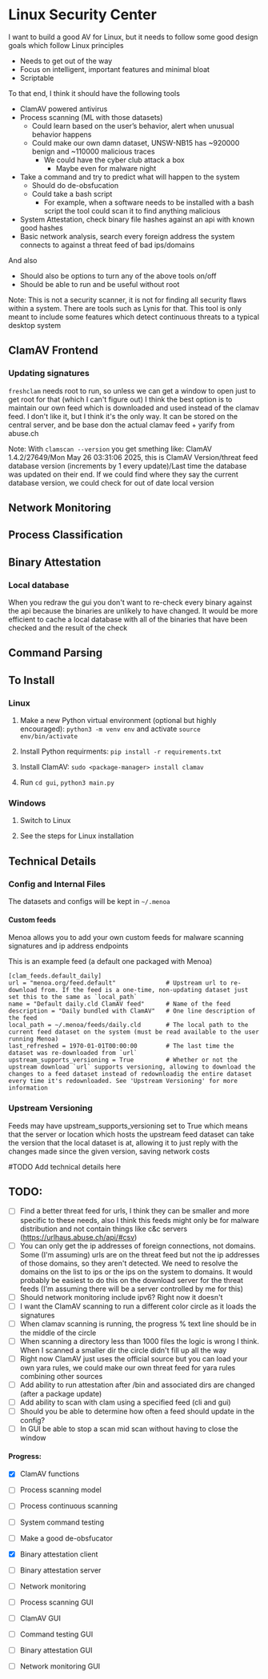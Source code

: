 # Linux Security Center

I want to build a good AV for Linux, but it needs to follow some good design goals which follow Linux principles

- Needs to get out of the way
- Focus on intelligent, important features and minimal bloat
- Scriptable

To that end, I think it should have the following tools

- ClamAV powered antivirus
- Process scanning (ML with those datasets)
    - Could learn based on the user’s behavior, alert when unusual behavior happens
    - Could make our own damn dataset, UNSW-NB15 has ~920000 benign and ~110000 malicious traces
        - We could have the cyber club attack a box
            - Maybe even for malware night
- Take a command and try to predict what will happen to the system
    - Should do de-obsfucation
    - Could take a bash script
        - For example, when a software needs to be installed with a bash script the tool could scan it to find anything malicious
- System Attestation, check binary file hashes against an api with known good hashes
- Basic network analysis, search every foreign address the system connects to against a threat feed of bad ips/domains

And also

- Should also be options to turn any of the above tools on/off
- Should be able to run and be useful without root

Note: This is not a security scanner, it is not for finding all security flaws within a system. There are tools such as Lynis for that. This tool is only meant to include some features which detect continuous threats to a typical desktop system

## ClamAV Frontend

### Updating signatures

`freshclam` needs root to run, so unless we can get a window to open just to get root for that (which I can't figure out) I think the best option is to maintain our own feed which is downloaded and used instead of the clamav feed. I don't like it, but I think it's the only way. It can be stored on the central server, and be base don the actual clamav feed + yarify from abuse.ch

Note: With `clamscan --version` you get smething like: ClamAV 1.4.2/27649/Mon May 26 03:31:06 2025, this is ClamAV Version/threat feed database version (increments by 1 every update)/Last time the database was updated on their end. If we could find where they say the current database version, we could check for out of date local version

## Network Monitoring

## Process Classification

## Binary Attestation

### Local database

When you redraw the gui you don't want to re-check every binary against the api because the binaries are unlikely to have changed. It would be more efficient to cache a local database with all of the binaries that have been checked and the result of the check

## Command Parsing

## To Install

### Linux

1. Make a new Python virtual environment (optional but highly encouraged): `python3 -m venv env` and activate `source env/bin/activate`

2. Install Python requirments: `pip install -r requirements.txt`

3. Install ClamAV: `sudo <package-manager> install clamav`

4. Run `cd gui`, `python3 main.py`

### Windows

1. Switch to Linux

2. See the steps for Linux installation

## Technical Details

### Config and Internal Files

The datasets and configs will be kept in `~/.menoa`

#### Custom feeds

Menoa allows you to add your own custom feeds for malware scanning signatures and ip address endpoints

This is an example feed (a default one packaged with Menoa)

    [clam_feeds.default_daily]
    url = "menoa.org/feed.default"              # Upstream url to re-download from. If the feed is a one-time, non-updating dataset just set this to the same as `local_path`
    name = "Default daily.cld ClamAV feed"      # Name of the feed
    description = "Daily bundled with ClamAV"   # One line description of the feed
    local_path = ~/.menoa/feeds/daily.cld       # The local path to the current feed dataset on the system (must be read available to the user running Menoa)
    last_refreshed = 1970-01-01T00:00:00        # The last time the dataset was re-downloaded from `url`
    upstream_supports_versioning = True         # Whether or not the upstream download `url` supports versioning, allowing to download the changes to a feed dataset instead of redownloadig the entire dataset every time it's redownloaded. See 'Upstream Versioning' for more information

### Upstream Versioning

Feeds may have upstream_supports_versioning set to True which means that the server or location which hosts the upstream feed dataset can take the version that the local dataset is at, allowing it to just reply with the changes made since the given version, saving network costs

#TODO Add technical details here

## TODO:

- [ ] Find a better threat feed for urls, I think they can be smaller and more specific to these needs, also I think this feeds might only be for malware distribution and not contain things like c&c servers (https://urlhaus.abuse.ch/api/#csv)
- [ ] You can only get the ip addresses of foreign connections, not domains. Some (I'm assuming) urls are on the threat feed but not the ip addresses of those domains, so they aren't detected. We need to resolve the domains on the list to ips or the ips on the system to domains. It would probably be easiest to do this on the download server for the threat feeds (I'm assuming there will be a server controlled by me for this)
- [ ] Should network monitoring include ipv6? Right now it doesn't
- [ ] I want the ClamAV scanning to run a different color circle as it loads the signatures
- [ ] When clamav scanning is running, the progress % text line should be in the middle of the circle
- [ ] When scanning a directory less than 1000 files the logic is wrong I think. When I scanned a smaller dir the circle didn't fill up all the way
- [ ] Right now ClamAV just uses the official source but you can load your own yara rules, we could make our own threat feed for yara rules combining other sources
- [ ] Add ability to run attestation after /bin and associated dirs are changed (after a package update)
- [ ] Add ability to scan with clam using a specified feed (cli and gui)
- [ ] Should you be able to determine how often a feed should update in the config?
- [ ] In GUI be able to stop a scan mid scan without having to close the window

#### Progress:

- [x] ClamAV functions
- [ ] Process scanning model
- [ ] Process continuous scanning
- [ ] System command testing
- [ ] Make a good de-obsfucator
- [x] Binary attestation client
- [ ] Binary attestation server
- [ ] Network monitoring

- [ ] Process scanning GUI
- [ ] ClamAV GUI
- [ ] Command testing GUI
- [ ] Binary attestation GUI
- [ ] Network monitoring GUI
